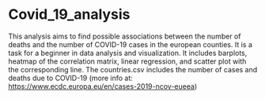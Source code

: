# Covid_19_analysis
This analysis aims to find possible associations between the number of deaths and the number of COVID-19 cases in the european counties. It is a task for a beginner in data analysis and visualization. It includes barplots, heatmap of the correlation matrix, linear regression, and scatter plot with the corresponding line. The countries.csv includes the number of cases and deaths due to COVID-19 (more info at: https://www.ecdc.europa.eu/en/cases-2019-ncov-eueea)
